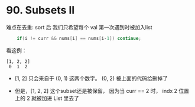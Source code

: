 # 90. Subsets II

难点在去重: sort 后 我们只希望每个 val 第一次遇到时被加入list

```cpp
    if(i != curr && nums[i] == nums[i-1]) continue;
```

看这例：

```
[1, 2, 2]
 0  1  2
```

- [1, 2] 只会来自于 (0, 1) 这两个数字。 (0, 2) 被上面的代码给删掉了

- 但是，[1, 2, 2] 这个subset还是被保留， 因为当 curr == 2 时， indx 2 位置上的 2 就被加进 List 里去了
